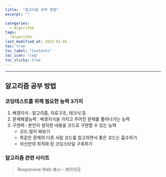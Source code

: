 ```yaml
---
title:  "알고리즘 공부 방법"
excerpt: ""

categories:
  - Algorithm
tags:
  -Algorithm
last_modified_at: 2021-01-01 
toc: true
toc_label: "Contents"
toc_icon: "cog"
toc_sticky: true
---
```


---
## 알고리즘 공부 방법

### 코딩테스트를 위해 필요한 능력 3가지

1. 배경지식 : 알고리즘, 자료구조, 테크닉 등
2. 문제해결능력 : 배경지식을 가지고 주어진 문제를 풀어나가는 능력 
3. 구현력 : 본인이 생각한 내용을 코드로 구현할 수 있는 능력
   - 코드 많이 짜보기
   - 똑같은 문제의 다른 사람 코드를 참고하면서 좋은 코드는 흡수하기 
   - 자신만의 최적화 된 코딩스타일 구축하기




### 알고리즘 관련 사이트

[](https://cp-algorithms.com/)

[](https://www.acmicpc.net/)

[](https://programmers.co.kr/)

[](https://www.goorm.io/)

[](https://codeforces.com/)

[](https://swexpertacademy.com/main/main.do)












>  Responsive Web 예시 - 레이아웃
